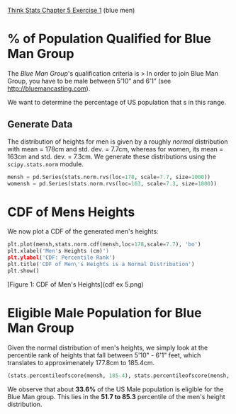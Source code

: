[Think Stats Chapter 5 Exercise 1](http://greenteapress.com/thinkstats2/html/thinkstats2006.html#toc50) (blue men)

# % of Population Qualified for Blue Man Group  

The *Blue Man Group*'s qualification criteria is > In order to join Blue Man Group, you have to be male between 5’10” and
6’1” (see http://bluemancasting.com).  

We want to determine the percentage of US population that s in this range.  

## Generate Data  

The distribution of heights for men is given by a roughly *normal* distribution with mean = 178cm and std. dev. = 7.7cm, whereas for women, its mean = 163cm and std. dev. = 7.3cm. We generate these distributions using the ```scipy.stats.norm``` module.  

```python
mensh = pd.Series(stats.norm.rvs(loc=178, scale=7.7, size=1000))
womensh = pd.Series(stats.norm.rvs(loc=163, scale=7.3, size=1000))
```  

# CDF of Mens Heights  

We now plot a CDF of the generated men's heights:  
```python 
plt.plot(mensh,stats.norm.cdf(mensh,loc=178,scale=7.7), 'bo')
plt.xlabel('Men's Heights (cm)')
plt.ylabel('CDF: Percentile Rank')
plt.title('CDF of Men\'s Heights is a Normal Distribution')
plt.show()
```  

[Figure 1: CDF of Men's Heights](cdf ex 5.png)

# Eligible Male Population for Blue Man Group  

Given the normal distribution of men's heights, we simply look at the percentile rank of heights that fall between 5'10" - 6'1" feet, which translates to approximenately 177.8cm to 185.4cm.  

```python  
(stats.percentileofscore(mensh, 185.4), stats.percentileofscore(mensh, 177.8))
```  

We observe that about **33.6%** of the US Male population is eligible for the Blue Man group. This lies in the **51.7 to 85.3** percentile of the men's height distribution.  



 


